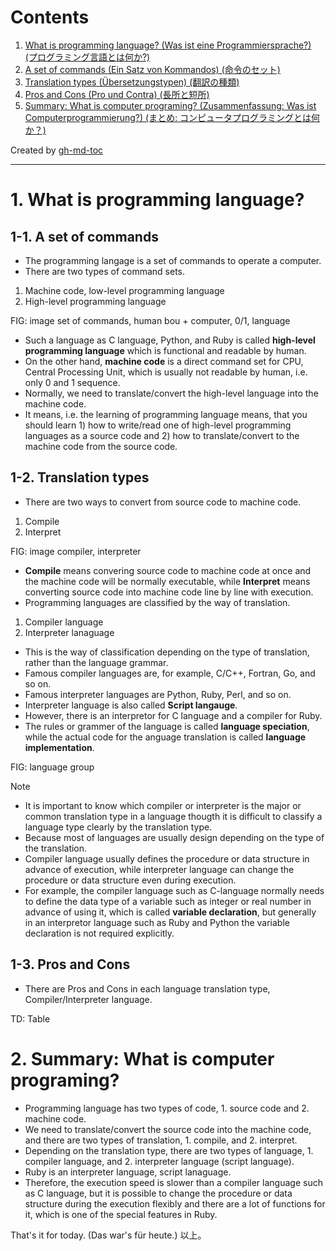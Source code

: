 Contents
=================


1. [What is programming language? (Was ist eine Programmiersprache?) (プログラミング言語とは何か?)](#1-what-is-programming-language-was-ist-eine-programmiersprache-%E3%83%97%E3%83%AD%E3%82%B0%E3%83%A9%E3%83%9F%E3%83%B3%E3%82%B0%E8%A8%80%E8%AA%9E%E3%81%A8%E3%81%AF%E4%BD%95%E3%81%8B)
  1. [A set of commands (Ein Satz von Kommandos) (命令のセット)](#1-1-a-set-of-commands-ein-satz-von-kommandos-%E5%91%BD%E4%BB%A4%E3%81%AE%E3%82%BB%E3%83%83%E3%83%88)
  2. [Translation types (Übersetzungstypen) (翻訳の種類)](#1-2-translation-types-%C3%BCbersetzungstypen-%E7%BF%BB%E8%A8%B3%E3%81%AE%E7%A8%AE%E9%A1%9E)
  3. [Pros and Cons (Pro und Contra) (長所と短所)](#1-3-pros-and-cons-pro-und-contra-%E9%95%B7%E6%89%80%E3%81%A8%E7%9F%AD%E6%89%80)
2. [Summary: What is computer programing? (Zusammenfassung: Was ist Computerprogrammierung?) (まとめ: コンピュータプログラミングとは何か？)](#1-4-summary-what-is-computer-programing-zusammenfassung-was-ist-computerprogrammierung-%E3%81%BE%E3%81%A8%E3%82%81-%E3%82%B3%E3%83%B3%E3%83%94%E3%83%A5%E3%83%BC%E3%82%BF%E3%83%97%E3%83%AD%E3%82%B0%E3%83%A9%E3%83%9F%E3%83%B3%E3%82%B0%E3%81%A8%E3%81%AF%E4%BD%95%E3%81%8B)

Created by [gh-md-toc](https://github.com/ekalinin/github-markdown-toc.go)

----

# 1. What is programming language?

## 1-1. A set of commands

* The programming langage is a set of commands to operate a computer.
* There are two types of command sets.

1. Machine code, low-level programming language
2. High-level programming language

FIG: image set of commands, human bou + computer, 0/1, language

* Such a language as C language, Python, and Ruby is called **high-level programming language** which is functional and readable by human.
* On the other hand, **machine code** is a direct command set for CPU, Central Processing Unit, which is usually not readable by human, i.e. only 0 and 1 sequence.
* Normally, we need to translate/convert the high-level language into the machine code.
* It means, i.e. the learning of programming language means, that you should learn 1) how to write/read one of high-level programming languages as a source code and 2) how to translate/convert to the machine code from the source code.

## 1-2. Translation types

* There are two ways to convert from source code to machine code.

1. Compile
2. Interpret

FIG: image compiler, interpreter

* **Compile** means convering source code to machine code at once and the machine code will be normally executable, while **Interpret** means converting source code into machine code line by line with execution.
* Programming languages are classified by the way of translation.

1. Compiler language
2. Interpreter lanaguage

* This is the way of classification depending on the type of translation, rather than the language grammar.
* Famous compiler languages are, for example, C/C++, Fortran, Go, and so on.
* Famous interpreter languages are Python, Ruby, Perl, and so on.
* Interpreter language is also called **Script langauge**.
* However, there is an interpretor for C language and a compiler for Ruby.
* The rules or grammer of the language is called **language speciation**, while the actual code for the anguage translation is called **language implementation**.

FIG: language group

Note
* It is important to know which compiler or interpreter is the major or common translation type in a language thougth it is difficult to classify a language type clearly by the translation type.
* Because most of languages are usually design depending on the type of the translation.
* Compiler language usually defines the procedure or data structure in advance of execution, while interpreter language can change the procedure or data structure even during execution.
* For example, the compiler language such as C-language normally needs to define the data type of a variable such as integer or real number in advance of using it, which is called **variable declaration**, but generally in an interpretor language such as Ruby and Python the variable declaration is not required explicitly.

## 1-3. Pros and Cons

* There are Pros and Cons in each language translation type, Compiler/Interpreter language.

TD: Table

# 2. Summary: What is computer programing?

* Programming language has two types of code, 1. source code and 2. machine code.
* We need to translate/convert the source code into the machine code, and there are two types of translation, 1. compile, and 2. interpret.
* Depending on the translation type, there are two types of language, 1. compiler language, and 2. interpreter language (script language).
* Ruby is an interpreter language, script lanaguage.
* Therefore, the execution speed is slower than a compiler language such as C language, but it is possible to change the procedure or data structure during the execution flexibly and there are a lot of functions for it, which is one of the special features in Ruby.

That's it for today. (Das war's für heute.) 以上。

